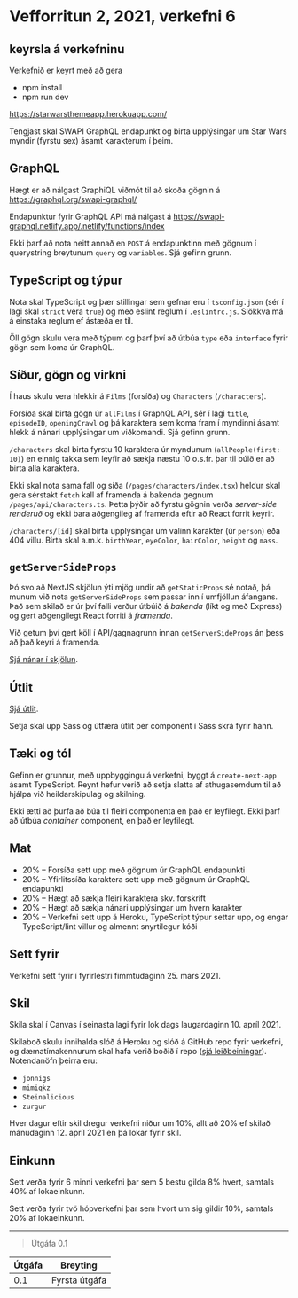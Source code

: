# Vefforritun 2, 2021, verkefni 6

## keyrsla á verkefninu 
Verkefnið er keyrt með að gera 
* npm install
* npm run dev


https://starwarsthemeapp.herokuapp.com/

Tengjast skal SWAPI GraphQL endapunkt og birta upplýsingar um Star Wars myndir (fyrstu sex) ásamt karakterum í þeim.

## GraphQL

Hægt er að nálgast GraphiQL viðmót til að skoða gögnin á https://graphql.org/swapi-graphql/

Endapunktur fyrir GraphQL API má nálgast á https://swapi-graphql.netlify.app/.netlify/functions/index

Ekki þarf að nota neitt annað en `POST` á endapunktinn með gögnum í querystring breytunum `query` og `variables`. Sjá gefinn grunn.

## TypeScript og týpur

Nota skal TypeScript og þær stillingar sem gefnar eru í `tsconfig.json` (sér í lagi skal `strict` vera `true`) og með eslint reglum í `.eslintrc.js`. Slökkva má á einstaka reglum ef ástæða er til.

Öll gögn skulu vera með týpum og þarf því að útbúa `type` eða `interface` fyrir gögn sem koma úr GraphQL.

## Síður, gögn og virkni

Í haus skulu vera hlekkir á `Films` (forsíða) og `Characters` (`/characters`).

Forsíða skal birta gögn úr `allFilms` í GraphQL API, sér í lagi `title`, `episodeID`, `openingCrawl` og þá karaktera sem koma fram í myndinni ásamt hlekk á nánari upplýsingar um viðkomandi. Sjá gefinn grunn.

`/characters` skal birta fyrstu 10 karaktera úr myndunum (`allPeople(first: 10)`) en einnig takka sem leyfir að sækja næstu 10 o.s.fr. þar til búið er að birta alla karaktera.

Ekki skal nota sama fall og síða (`/pages/characters/index.tsx`) heldur skal gera sérstakt `fetch` kall af framenda á bakenda gegnum `/pages/api/characters.ts`. Þetta þýðir að fyrstu gögnin verða _server-side renderuð_ og ekki bara aðgengileg af framenda eftir að React forrit keyrir.

`/characters/[id]` skal birta upplýsingar um valinn karakter (úr `person`) eða 404 villu. Birta skal a.m.k. `birthYear`, `eyeColor`, `hairColor`, `height` og `mass`.

## `getServerSideProps`

Þó svo að NextJS skjölun ýti mjög undir að `getStaticProps` sé notað, þá munum við nota `getServerSideProps` sem passar inn í umfjöllun áfangans. Það sem skilað er úr því falli verður útbúið á _bakenda_ (líkt og með Express) og gert aðgengilegt React forriti á _framenda_.

Við getum því gert köll í API/gagnagrunn innan `getServerSideProps` án þess að það keyri á framenda.

[Sjá nánar í skjölun](https://nextjs.org/docs/basic-features/data-fetching#getserversideprops-server-side-rendering).

## Útlit

[Sjá útlit](./utlit).

Setja skal upp Sass og útfæra útlit per component í Sass skrá fyrir hann.

## Tæki og tól

Gefinn er grunnur, með uppbyggingu á verkefni, byggt á `create-next-app` ásamt TypeScript. Reynt hefur verið að setja slatta af athugasemdum til að hjálpa við heildarskipulag og skilning.

Ekki ætti að þurfa að búa til fleiri componenta en það er leyfilegt. Ekki þarf að útbúa _container_ component, en það er leyfilegt.

## Mat

* 20% – Forsíða sett upp með gögnum úr GraphQL endapunkti
* 20% – Yfirlitssíða karaktera sett upp með gögnum úr GraphQL endapunkti
* 20% – Hægt að sækja fleiri karaktera skv. forskrift
* 20% – Hægt að sækja nánari upplýsingar um hvern karakter
* 20% – Verkefni sett upp á Heroku, TypeScript týpur settar upp, og engar TypeScript/lint villur og almennt snyrtilegur kóði

## Sett fyrir

Verkefni sett fyrir í fyrirlestri fimmtudaginn 25. mars 2021.

## Skil

Skila skal í Canvas í seinasta lagi fyrir lok dags laugardaginn 10. apríl 2021.

Skilaboð skulu innihalda slóð á Heroku og slóð á GitHub repo fyrir verkefni, og dæmatímakennurum skal hafa verið boðið í repo ([sjá leiðbeiningar](https://docs.github.com/en/free-pro-team@latest/github/setting-up-and-managing-your-github-user-account/inviting-collaborators-to-a-personal-repository)). Notendanöfn þeirra eru:

* `jonnigs`
* `mimiqkz`
* `Steinalicious`
* `zurgur`

Hver dagur eftir skil dregur verkefni niður um 10%, allt að 20% ef skilað mánudaginn 12. apríl 2021 en þá lokar fyrir skil.

## Einkunn

Sett verða fyrir 6 minni verkefni þar sem 5 bestu gilda 8% hvert, samtals 40% af lokaeinkunn.

Sett verða fyrir tvö hópverkefni þar sem hvort um sig gildir 10%, samtals 20% af lokaeinkunn.

---

> Útgáfa 0.1

| Útgáfa | Breyting |
|--------|----------|
| 0.1    | Fyrsta útgáfa |
